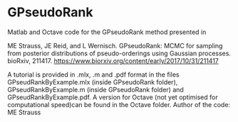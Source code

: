 # GPseudoRank
Matlab and Octave code for the GPseudoRank method presented in 

ME Strauss, JE Reid, and L Wernisch. GPseudoRank: MCMC for sampling from posterior distributions of pseudo-orderings using Gaussian processes. bioRxiv, 211417.
https://www.biorxiv.org/content/early/2017/10/31/211417

A tutorial is provided in .mlx, .m and .pdf format in the files GPseudRankByExample.mlx (inside GPseudoRank folder), GPseudRankByExample.m (inside GPseudoRank folder) and GPseudRankByExample.pdf. A version for Octave (not yet optimised for computational speed)can be found in the Octave folder. 
Author of the code: ME Strauss

